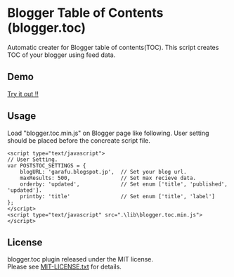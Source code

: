Blogger Table of Contents (blogger.toc)
==================================================

Automatic creater for Blogger table of contents(TOC).
This script creates TOC of your blogger using feed data.


Demo
--------------------------

[Try it out !!](http://garafu.github.io/blogger.toc/demo/index.html)


Usage
--------------------------

Load "blogger.toc.min.js" on Blogger page like following.
User setting should be placed before the concreate script file.

    <script type="text/javascript">
    // User Setting.
    var POSTSTOC_SETTINGS = {
        blogURL: 'garafu.blogspot.jp',  // Set your blog url.
        maxResults: 500,                // Set max recieve data.
        orderby: 'updated',             // Set enum ['title', 'published', 'updated'].
        printby: 'title'                // Set enum ['title', 'label']
    };
    </script>
    <script type="text/javascript" src=".\lib\blogger.toc.min.js"></script>


License
--------------------------
blogger.toc plugin released under the MIT license.  
Please see [MIT-LICENSE.txt](https://github.com/garafu/blogger.toc/blob/master/MIT-LICENSE.txt) for details.
